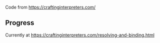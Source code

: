 Code from https://craftinginterpreters.com/


## Progress
Currently at https://craftinginterpreters.com/resolving-and-binding.html

